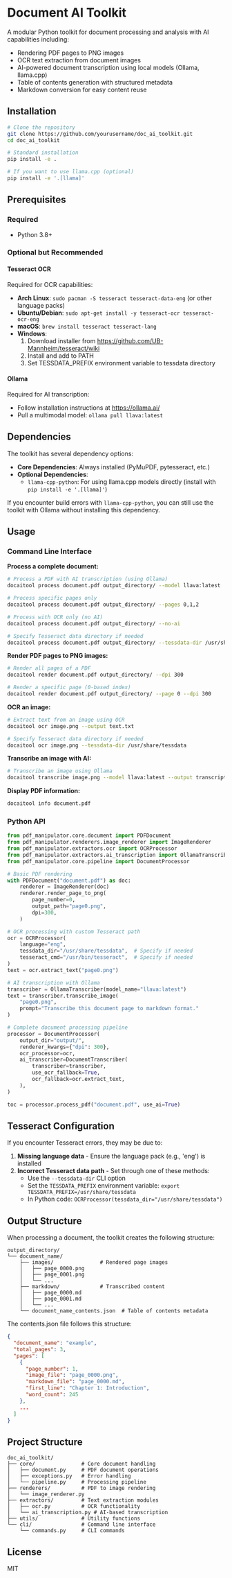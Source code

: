 # Document AI Toolkit

A modular Python toolkit for document processing and analysis with AI capabilities including:

- Rendering PDF pages to PNG images
- OCR text extraction from document images
- AI-powered document transcription using local models (Ollama, llama.cpp)
- Table of contents generation with structured metadata
- Markdown conversion for easy content reuse

## Installation

```bash
# Clone the repository
git clone https://github.com/yourusername/doc_ai_toolkit.git
cd doc_ai_toolkit

# Standard installation
pip install -e .

# If you want to use llama.cpp (optional)
pip install -e '.[llama]'
```

## Prerequisites

### Required

- Python 3.8+

### Optional but Recommended

#### Tesseract OCR

Required for OCR capabilities:

- **Arch Linux**: `sudo pacman -S tesseract tesseract-data-eng` (or other language packs)
- **Ubuntu/Debian**: `sudo apt-get install -y tesseract-ocr tesseract-ocr-eng`
- **macOS**: `brew install tesseract tesseract-lang`
- **Windows**: 
  1. Download installer from https://github.com/UB-Mannheim/tesseract/wiki
  2. Install and add to PATH
  3. Set TESSDATA_PREFIX environment variable to tessdata directory

#### Ollama

Required for AI transcription:

- Follow installation instructions at https://ollama.ai/
- Pull a multimodal model: `ollama pull llava:latest`

## Dependencies

The toolkit has several dependency options:

- **Core Dependencies**: Always installed (PyMuPDF, pytesseract, etc.)
- **Optional Dependencies**:
  - `llama-cpp-python`: For using llama.cpp models directly (install with `pip install -e '.[llama]'`)

If you encounter build errors with `llama-cpp-python`, you can still use the toolkit with Ollama without installing this dependency.

## Usage

### Command Line Interface

**Process a complete document:**

```bash
# Process a PDF with AI transcription (using Ollama)
docaitool process document.pdf output_directory/ --model llava:latest

# Process specific pages only
docaitool process document.pdf output_directory/ --pages 0,1,2

# Process with OCR only (no AI)
docaitool process document.pdf output_directory/ --no-ai

# Specify Tesseract data directory if needed
docaitool process document.pdf output_directory/ --tessdata-dir /usr/share/tessdata
```

**Render PDF pages to PNG images:**

```bash
# Render all pages of a PDF
docaitool render document.pdf output_directory/ --dpi 300

# Render a specific page (0-based index)
docaitool render document.pdf output_directory/ --page 0 --dpi 300
```

**OCR an image:**

```bash
# Extract text from an image using OCR
docaitool ocr image.png --output text.txt

# Specify Tesseract data directory if needed
docaitool ocr image.png --tessdata-dir /usr/share/tessdata
```

**Transcribe an image with AI:**

```bash
# Transcribe an image using Ollama
docaitool transcribe image.png --model llava:latest --output transcription.md
```

**Display PDF information:**

```bash
docaitool info document.pdf
```

### Python API

```python
from pdf_manipulator.core.document import PDFDocument
from pdf_manipulator.renderers.image_renderer import ImageRenderer
from pdf_manipulator.extractors.ocr import OCRProcessor
from pdf_manipulator.extractors.ai_transcription import OllamaTranscriber, DocumentTranscriber
from pdf_manipulator.core.pipeline import DocumentProcessor

# Basic PDF rendering
with PDFDocument("document.pdf") as doc:
    renderer = ImageRenderer(doc)
    renderer.render_page_to_png(
        page_number=0,
        output_path="page0.png",
        dpi=300,
    )

# OCR processing with custom Tesseract path
ocr = OCRProcessor(
    language="eng",
    tessdata_dir="/usr/share/tessdata",  # Specify if needed
    tesseract_cmd="/usr/bin/tesseract",  # Specify if needed
)
text = ocr.extract_text("page0.png")

# AI transcription with Ollama
transcriber = OllamaTranscriber(model_name="llava:latest")
text = transcriber.transcribe_image(
    "page0.png",
    prompt="Transcribe this document page to markdown format."
)

# Complete document processing pipeline
processor = DocumentProcessor(
    output_dir="output/",
    renderer_kwargs={"dpi": 300},
    ocr_processor=ocr,
    ai_transcriber=DocumentTranscriber(
        transcriber=transcriber,
        use_ocr_fallback=True,
        ocr_fallback=ocr.extract_text,
    ),
)

toc = processor.process_pdf("document.pdf", use_ai=True)
```

## Tesseract Configuration

If you encounter Tesseract errors, they may be due to:

1. **Missing language data** - Ensure the language pack (e.g., 'eng') is installed
2. **Incorrect Tesseract data path** - Set through one of these methods:
   - Use the `--tessdata-dir` CLI option
   - Set the `TESSDATA_PREFIX` environment variable: `export TESSDATA_PREFIX=/usr/share/tessdata`
   - In Python code: `OCRProcessor(tessdata_dir="/usr/share/tessdata")`

## Output Structure

When processing a document, the toolkit creates the following structure:

```
output_directory/
└── document_name/
    ├── images/               # Rendered page images
    │   ├── page_0000.png
    │   ├── page_0001.png
    │   └── ...
    ├── markdown/             # Transcribed content
    │   ├── page_0000.md
    │   ├── page_0001.md
    │   └── ...
    └── document_name_contents.json  # Table of contents metadata
```

The contents.json file follows this structure:

```json
{
  "document_name": "example",
  "total_pages": 3,
  "pages": [
    {
      "page_number": 1,
      "image_file": "page_0000.png",
      "markdown_file": "page_0000.md",
      "first_line": "Chapter 1: Introduction",
      "word_count": 245
    },
    ...
  ]
}
```

## Project Structure

```
doc_ai_toolkit/
├── core/               # Core document handling
│   ├── document.py     # PDF document operations
│   ├── exceptions.py   # Error handling
│   └── pipeline.py     # Processing pipeline
├── renderers/          # PDF to image rendering
│   └── image_renderer.py
├── extractors/         # Text extraction modules
│   ├── ocr.py          # OCR functionality
│   └── ai_transcription.py # AI-based transcription
├── utils/              # Utility functions
└── cli/                # Command line interface
    └── commands.py     # CLI commands
```

## License

MIT